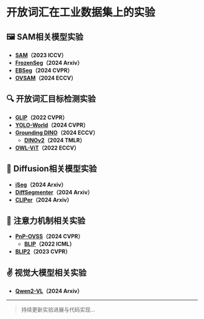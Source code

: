 # 开放词汇在工业数据集上的实验

## 🖼️ SAM相关模型实验
- **[SAM](https://arxiv.org/pdf/2304.02643)（2023 ICCV）**
- **[FrozenSeg](https://arxiv.org/pdf/2409.03525)（2024 Arxiv）**
- **[EBSeg](https://arxiv.org/pdf/2406.09829)（2024 CVPR）**  
- **[OVSAM](https://arxiv.org/pdf/2401.02955)（2024 ECCV）**

## 🔍 开放词汇目标检测实验
- **[GLIP](https://arxiv.org/pdf/2112.03857)（2022 CVPR）**  
- **[YOLO-World](https://arxiv.org/pdf/2401.17270)（2024 CVPR）**
- **[Grounding DINO](https://arxiv.org/pdf/2303.05499)（2024 ECCV）**
  - **[DINOv2](https://arxiv.org/pdf/2304.07193)（2024 TMLR）**
- **[OWL-ViT](https://arxiv.org/pdf/2306.09683)（2022 ECCV）**

## 🎨 Diffusion相关模型实验
- **[iSeg](https://arxiv.org/pdf/2409.03209)（2024 Arxiv）**  
- **[DiffSegmenter](https://arxiv.org/pdf/2309.02773)（2024 Arxiv）**
- **[CLIPer](https://arxiv.org/pdf/2411.13836)（2024 Arxiv）**

## 🔎 注意力机制相关实验
- **[PnP-OVSS](https://arxiv.org/pdf/2311.17095)（2024 CVPR）**
  - **[BLIP](https://arxiv.org/pdf/2201.12086)（2022 ICML）**
- **[BLIP2](https://arxiv.org/pdf/2301.12597)（2023 CVPR）**

## ✌ 视觉大模型相关实验
- **[Qwen2-VL](https://arxiv.org/pdf/2409.12191)（2024 Arxiv）**

---

> 持续更新实验进展与代码实现...
